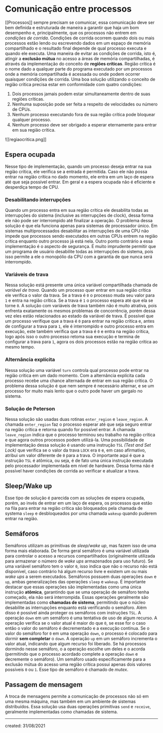 # Comunicação entre processos
[[Processos]] sempre precisam se comunicar, essa comunicação deve ser bem definida e estruturada de maneira a garantir que haja um bom desempenho e, principalmente, que os processos não entrem em *condições de corrida*. Condições de corrida ocorrem quando dois ou mais processos estão lendo ou escrevendo dados em um espaço de memória compartilhado e o resultado final depende de qual processo executa e quando ele executa.
Uma maneira de evitar as condições de corrida, isto é, atingir a **exclusão mútua** no acesso a áreas de memória compartilhadas, é através da implementação do conceito de **regiões críticas**. Região crítica é o nome dado a qualquer parte do programa executado por um processos onde a memória compartilhada é acessada ou onde podem ocorrer quaisquer condições de corrida.
Uma boa solução utilizando o conceito de região crítica precisa estar em conformidade com quatro condições:

1. Dois processos jamais podem estar simultaneamente dentro de suas regiões críticas.
2. Nenhuma suposição pode ser feita a respeito de velocidades ou número de CPUs.
3. Nenhum processo executando fora de sua região crítica pode bloquear qualquer processo.
4. Nenhum processo deve ser obrigado a esperar eternamente para entrar em sua região crítica.

![[regiaocritica.png]]

## Espera ocupada
Nesse tipo de implementação, quando um processo deseja entrar na sua região crítica, ele verifica se a entrada é permitida. Caso ele não possa entrar na região crítica no dado momento, ele entra em um laço de espera até que seja possível entrar. Em geral e a espera ocupada não é eficiente e desperdiça tempo de CPU.

### Desabilitando interrupções
Quando um processo entra em sua região crítica ele desabilita todas as interrupções do sistema (inclusive as interrupções de clock), dessa forma ele não pode ser interrompido até finalizar a operação.
O problema dessa solução é que ela funciona apenas para sistemas de processador único. Em sistemas multiprocessados desabilitar as interrupções de uma CPU não impede que processos sendo executados em outras CPUs entrem na região crítica enquanto outro processo já está nela.
Outro ponto contrário a essa implementação é o aspecto de segurança. É muito imprudente permitir que um programa de usuário desabilite todas as interrupções do sistema, pois isso permite a ele o monopólio da CPU com a garantia de que nunca será interrompido.

### Variáveis de trava
Nessa solução está presente uma única variável compartilhada chamada de *variável de trava*. Quando um processo quer entrar em sua região crítica ele verifica o valor da trava. Se a trava é `0` o processo muda seu valor para `1` e entra na região crítica. Se a trava é `1` o processo espera até que ela se torne `0`.
A solução com variáveis de trava também não é muito atrativa, pois enfrenta exatamente os mesmos problemas de concorrência, porém dessa vez eles estão relacionados ao estado da variável de trava. É possível que um processo verifique que a trava é `0` para entrar na região crítica e, antes de configurar a trava para `1`, ele é interrompido e outro processo entra em execução, este também verifica que a trava é `0` e entra na região crítica, logo após isso o outro processo retoma sua execução e termina de configurar a trava para `1`, agora os dois processos estão na região crítica ao mesmo tempo.

### Alternância explícita
Nessa solução uma variável `turn` controla qual processo pode entrar na região crítica em um dado momento. Com a alternância explícita cada processo recebe uma chance alternada de entrar em sua região crítica. O problema dessa solução é que nem sempre é necessário alternar, e se um processo for muito mais lento que o outro pode haver um gargalo no sistema.

### Solução de Peterson
Nessa solução são usadas duas rotinas `enter_region` e `leave_region`. A chamada `enter_region` faz o processo esperar até que seja seguro entrar na região crítica e retorna quando for possível entrar. A chamada `leave_region` indica que o processo terminou seu trabalho na região crítica e que agora outros processos podem utilizá-la.
Uma possibilidade de implementação dessa solução é usando uma instrução `TSL` *(Test and Set Lock)* que verifica se o valor da trava `LOCK` era `0` e, em caso afirmativo, atribui um valor diferente de `0` para a trava. O importante aqui é que a instrução `TSL` é atômica, ou seja, é de fato uma única instrução executada pelo processador implementada em nível de hardware. Dessa forma não é possível haver condições de corrida ao verificar e atualizar a trava.

## Sleep/Wake up
Esse tipo de solução é parecida com as soluções de espera ocupada, porém, ao invés de entrar em um laço de espera, os processos que estão na fila para entrar na região crítica são bloqueados pela chamada de systema `sleep` e desbloqueados por uma chamada `wakeup` quando puderem entrar na região.

## Semáforos
Semáforos utilizam as primitivas de *sleep/wake up*, mas fazem isso de uma forma mais elaborada. De forma geral semáforo é uma variável utilizada para controlar o acesso a recursos compartilhados (originalmente utilizada para armazenar o número de *wake ups* armazenados para uso futuro). Se uma variável semáforo tem o valor `0`, isso indica que não o recurso não está disponível, caso contrário há algum recurso livre e existem um ou mais *wake ups* a serem executados.
Semáforos possuem duas operações `down` e `up`, ambas generalizações das operações `sleep` e `wakeup`. É importante destacar que essas operações são implementadas como uma única instrução **atômica**, garantindo que se uma operação de semáforo tenha começado, ela não será interrompida. Essas operações geralmente são implementadas como **chamadas de sistema**, permitindo que o núcleo desabilite as interrupções enquanto está verificando o semáforo. Além disso é possível ainda proteger os semáforos com instruções `TSL`.
A operação `down` em um semáforo é uma tentativa de uso de algum recurso. A operação verifica se o valor atual é maior do que `0`, se esse for o caso então o valor do semáforo é decrementado e a execução continua. Se o valor do semáforo for `0` em uma operação `down`, o processo é colocado para dormir **sem completar** o `down`.
A operação `up` em um semáforo incrementa o valor atual, indicando que algum recurso foi liberado. Se há processos dormindo nesse semáforo, o a operação escolhe um deles e o acorda (permitindo que o processo acordado complete a operação `down` e decremente o semáforo).
Um semáforo usado especificamente para a exclusão mútua do acesso uma região crítica possui apenas dois valores possíveis `0` ou `1`. Esse tipo de semáforo é chamado de *mutex*.

## Passagem de mensagem
A troca de mensagens permite a comunicação de processos não só em uma mesma máquina, mas também em um ambiente de sistemas distribuídos.
Essa solução usa duas operações primitivas `send` e `receive`, geralmente implementadas como chamadas de sistema.

---

created: 31/08/2021
